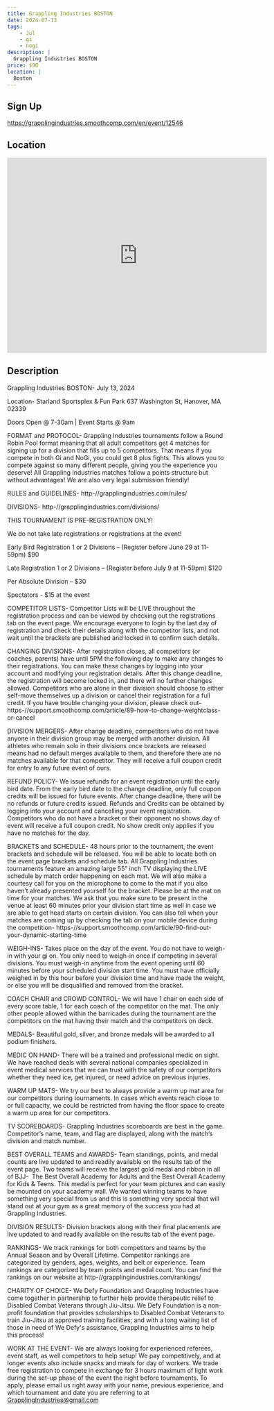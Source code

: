 ```yaml
---
title: Grappling Industries BOSTON
date: 2024-07-13
tags:
    - Jul
    - gi 
    - nogi 
description: |
  Grappling Industries BOSTON
price: $90
location: |
  Boston
---
```

## Sign Up
https://grapplingindustries.smoothcomp.com/en/event/12546

## Location
<iframe src="https://www.google.com/maps/embed?pb=!1m18!1m12!1m3!1d12345.6789!2d-70.8248650!3d42.1237093!2m3!1f0!2f0!3f0!3m2!1i1024!2i768!4f13.1!3m3!1m2!1s0x0%3A0x0!2z42.1237093!5e0!3m2!1sen!2sus!4v1234567890" width="600" height="450" style="border:0;" allowfullscreen="" loading="lazy"></iframe>

## Description
Grappling Industries BOSTON- July 13, 2024


Location- Starland Sportsplex & Fun Park 637 Washington St, Hanover, MA 02339


Doors Open @ 7-30am | Event Starts @ 9am


FORMAT and PROTOCOL- Grappling Industries tournaments follow a Round Robin Pool format meaning that all adult competitors get 4 matches for signing up for a division that fills up to 5 competitors. That means if you compete in both Gi and NoGi, you could get 8 plus fights. This allows you to compete against so many different people, giving you the experience you deserve! All Grappling Industries matches follow a points structure but without advantages! We are also very legal submission friendly!


RULES and GUIDELINES- http-//grapplingindustries.com/rules/


DIVISIONS- http-//grapplingindustries.com/divisions/


THIS TOURNAMENT IS PRE-REGISTRATION ONLY!


We do not take late registrations or registrations at the event!


Early Bird Registration 1 or 2 Divisions – (Register before June 29 at 11-59pm) $90


Late Registration 1 or 2 Divisions – (Register before July 9 at 11-59pm) $120


Per Absolute Division – $30


Spectators - $15 at the event


COMPETITOR LISTS- Competitor Lists will be LIVE throughout the registration process and can be viewed by checking out the registrations tab on the event page. We encourage everyone to login by the last day of registration and check their details along with the competitor lists, and not wait until the brackets are published and locked in to confirm such details.


CHANGING DIVISIONS- After registration closes, all competitors (or coaches, parents) have until 5PM the following day to make any changes to their registrations. You can make these changes by logging into your account and modifying your registration details. After this change deadline, the registration will become locked in, and there will no further changes allowed. Competitors who are alone in their division should choose to either self-move themselves up a division or cancel their registration for a full credit. If you have trouble changing your division, please check out- https-//support.smoothcomp.com/article/89-how-to-change-weightclass-or-cancel


DIVISION MERGERS- After change deadline, competitors who do not have anyone in their division group may be merged with another division. All athletes who remain solo in their divisions once brackets are released means had no default merges available to them, and therefore there are no matches available for that competitor. They will receive a full coupon credit for entry to any future event of ours.


REFUND POLICY- We issue refunds for an event registration until the early bird date. From the early bird date to the change deadline, only full coupon credits will be issued for future events. After change deadline, there will be no refunds or future credits issued. Refunds and Credits can be obtained by logging into your account and cancelling your event registration. Competitors who do not have a bracket or their opponent no shows day of event will receive a full coupon credit. No show credit only applies if you have no matches for the day.


BRACKETS and SCHEDULE- 48 hours prior to the tournament, the event brackets and schedule will be released. You will be able to locate both on the event page brackets and schedule tab. All Grappling Industries tournaments feature an amazing large 55” inch TV displaying the LIVE schedule by match order happening on each mat. We will also make a courtesy call for you on the microphone to come to the mat if you also haven’t already presented yourself for the bracket. Please be at the mat on time for your matches. We ask that you make sure to be present in the venue at least 60 minutes prior your division start time as well in case we are able to get head starts on certain division. You can also tell when your matches are coming up by checking the tab on your mobile device during the competition- https-//support.smoothcomp.com/article/90-find-out-your-dynamic-starting-time


WEIGH-INS- Takes place on the day of the event. You do not have to weigh-in with your gi on. You only need to weigh-in once if competing in several divisions. You must weigh-in anytime from the event opening until 60 minutes before your scheduled division start time. You must have officially weighed in by this hour before your division time and have made the weight, or else you will be disqualified and removed from the bracket.


COACH CHAIR and CROWD CONTROL- We will have 1 chair on each side of every score table, 1 for each coach of the competitor on the mat. The only other people allowed within the barricades during the tournament are the competitors on the mat having their match and the competitors on deck.


MEDALS- Beautiful gold, silver, and bronze medals will be awarded to all podium finishers. 


MEDIC ON HAND- There will be a trained and professional medic on sight. We have reached deals with several national companies specialized in event medical services that we can trust with the safety of our competitors whether they need ice, get injured, or need advice on previous injuries.


WARM UP MATS- We try our best to always provide a warm up mat area for our competitors during tournaments. In cases which events reach close to or full capacity, we could be restricted from having the floor space to create a warm up area for our competitors.


TV SCOREBOARDS- Grappling Industries scoreboards are best in the game. Competitor’s name, team, and flag are displayed, along with the match’s division and match number.


BEST OVERALL TEAMS and AWARDS- Team standings, points, and
medal counts are live updated to and readily available on the results tab of
the event page. Two teams will receive the largest gold medal and ribbon in all of BJJ-  The Best Overall Academy for
Adults and the Best Overall Academy for Kids & Teens. This medal is perfect
for your team pictures and can easily be mounted on your academy wall. We
wanted winning teams to have something very special from us and this is
something very special that will stand out at your gym as a great memory of the
success you had at Grappling Industries.


DIVISION RESULTS- Division brackets along with their final placements are live updated to and readily available on the results tab of the event page.


RANKINGS- We track rankings for both competitors and teams by the Annual Season and by Overall Lifetime. Competitor rankings are categorized by genders, ages, weights, and belt or experience. Team rankings are categorized by team points and medal count. You can find the rankings on our website at http-//grapplingindustries.com/rankings/


CHARITY OF CHOICE- We Defy Foundation and Grappling Industries have come together in partnership to further help provide therapeutic relief to Disabled Combat Veterans through Jiu-Jitsu. We Defy Foundation is a non-profit foundation that provides scholarships to Disabled Combat Veterans to train Jiu-Jitsu at approved training facilities; and with a long waiting list of those in need of We Defy's assistance, Grappling Industries aims to help this process!


WORK AT THE EVENT- We are always looking for experienced referees, event staff, as well competitors to help setup! We pay competitively, and at longer events also include snacks and meals for day of workers. We trade free registration to compete in exchange for 3 hours maximum of light work during the set-up phase of the event the night before tournaments. To apply, please email us right away with your name, previous experience, and which tournament and date you are referring to at GrapplingIndustries@gmail.com